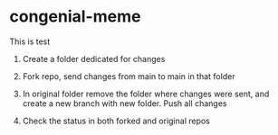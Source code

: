 # congenial-meme

This is test

1. Create a folder dedicated for changes
2. Fork repo, send changes from main to main in that folder

3. In original folder remove the folder where changes were sent, and create a new branch with new folder. Push all changes

4. Check the status in both forked and original repos